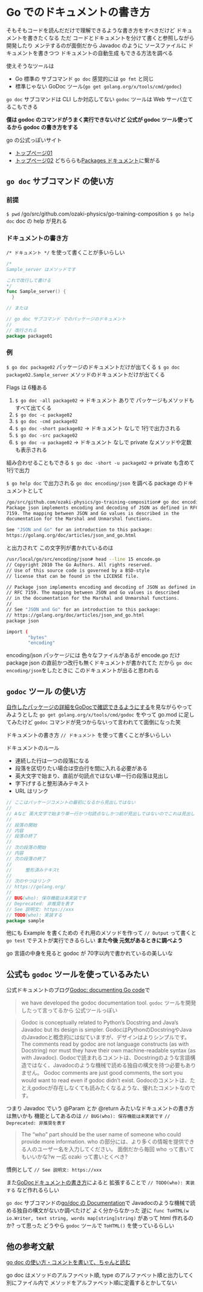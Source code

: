 # Go でのドキュメントの書き方
そもそもコードを読んだだけで理解できるような書き方をすべきだけど ドキュメントを書きたくなる
ただ コードとドキュメントを分けて書くと参照しながら開発したり メンテするのが面倒だから
Javadoc のように ソースファイルに ドキュメントを書きつつ ドキュメントの自動生成 もできる方法を調べる

使えそうなツールは
- Go 標準の サブコマンド `go doc` 感覚的には `go fmt` と同じ
- 標準じゃない GoDoc ツール(`go get golang.org/x/tools/cmd/godoc`)

`go doc` サブコマンドは CLI しか対応してない
`godoc` ツールは Web サーバ立てるこもできる

__僕は godoc のコマンドがうまく実行できないけど 公式が godoc ツール使ってるから godoc の書き方をする__

go の公式っぽいサイト
- [トップページ01](https://golang.org/)
- [トップページ02](https://go.dev/)
どちららも[Packages ドキュメント](https://pkg.go.dev/std)に繋がる

## `go doc` サブコマンド の使い方
### 前提
`$ pwd`
/go/src/github.com/ozaki-physics/go-training-composition
`$ go help doc`
doc の help が見れる
### ドキュメントの書き方
`/* ドキュメント */` を使って書くことが多いらしい
```go
/*
Sample_server はメソッドです

これで改行して書ける
*/
func Sample_server() {
  }

// または

// go doc サブコマンド でのパッケージのドキュメント
// 
// 改行される
package package01
```
### 例
`$ go doc package02`
パッケージのドキュメントだけが出てくる
`$ go doc package02.Sample_server`
メソッドのドキュメントだけが出てくる

Flags は 6種ある
1. `$ go doc -all package02`
→ ドキュメント ありで パッケージもメソッドもすべて出てくる
2. `$ go doc -c package02`
3. `$ go doc -cmd package02`
4. `$ go doc -short package02`
→ ドキュメント なしで 1行で出力される
5. `$ go doc -src package02`
6. `$ go doc -u package02`
→ ドキュメント なしで private なメソッドや定数も表示される

組み合わせることもできる
`$ go doc -short -u package02`
→ private も含めて1行で出力

`$ go help doc` で出力される `go doc encoding/json` を調べる
package のドキュメントとして
```bash
/go/src/github.com/ozaki-physics/go-training-composition# go doc encoding/json
Package json implements encoding and decoding of JSON as defined in RFC
7159. The mapping between JSON and Go values is described in the
documentation for the Marshal and Unmarshal functions.

See "JSON and Go" for an introduction to this package:
https://golang.org/doc/articles/json_and_go.html
```
と出力されて この文字列が書かれているのは
```bash
/usr/local/go/src/encoding/json# head --line 15 encode.go
// Copyright 2010 The Go Authors. All rights reserved.
// Use of this source code is governed by a BSD-style
// license that can be found in the LICENSE file.

// Package json implements encoding and decoding of JSON as defined in
// RFC 7159. The mapping between JSON and Go values is described
// in the documentation for the Marshal and Unmarshal functions.
//
// See "JSON and Go" for an introduction to this package:
// https://golang.org/doc/articles/json_and_go.html
package json

import (
        "bytes"
        "encoding"
```
encoding/json パッケージには 色々なファイルがあるが encode.go だけ package json の直前かつ改行も無くドキュメントが書かれてた
だから `go doc encoding/json`をしたときに このドキュメントが出ると思われる

## `godoc` ツール の使い方
[自作したパッケージの詳細をGoDocで確認できるようにする](https://hodalog.com/show-details-of-go-package-using-godoc/)を見ながらやってみようとした
`go get golang.org/x/tools/cmd/godoc` をやって go.mod に足してみたけど
`godoc` コマンドが見つからないって言われてて面倒になった笑

ドキュメントの書き方
`// ドキュメント` を使って書くことが多いらしい

ドキュメントのルール
- 連続した行は一つの段落になる
- 段落を区切りたい場合は空白行を間に入れる必要がある
- 英大文字で始まり、直前が句読点ではない単一行の段落は見出し
- 字下げすると整形済みテキスト
- URL はリンク

```go
// ここはパッケージコメントの最初になるから見出しではない
// 
// Aなど 英大文字で始まり単一行かつ句読点なしかつ前が見出しではないのでこれは見出し
// 
// 段落の開始
// 内容
// 段落の終了
// 
// 次の段落の開始
// 内容
// 次の段落の終了
// 
//     整形済みテキスt
// 
// 次のやつはリンク
// https://golang.org/
// 
// BUG(who): 保存機能は未実装です
// Deprecated: 非推奨を表す
// See 説明文: https://xxx
// TODO(who): 実装する
package sample
```

他にも Example を書くための それ用のメソッドを作って `// Output` って書くと `go test` でテストが実行できるらしい
__また今後 元気があるときに調べよう__

go 言語の中身を見ると godoc が 70字以内で書かれているの美しいな

## 公式も `godoc` ツールを使っているみたい
公式ドキュメントのブログ[Godoc: documenting Go code](https://go.dev/blog/godoc)で
>we have developed the godoc documentation tool.
`godoc` ツールを開発したって言ってるから 公式ツールっぽい

>Godoc is conceptually related to Python’s Docstring and Java’s Javadoc but its design is simpler.
GodocはPythonのDocstringやJavaのJavadocと概念的には似ていますが、デザインはよりシンプルです。
>The comments read by godoc are not language constructs (as with Docstring) nor must they have their own machine-readable syntax (as with Javadoc).
Godocで読まれるコメントは、Docstringのような言語構造ではなく、Javadocのような機械で読める独自の構文を持つ必要もありません。
>Godoc comments are just good comments, the sort you would want to read even if godoc didn’t exist.
Godocのコメントは、たとえgodocが存在しなくても読みたくなるような、優れたコメントなのです。

つまり Javadoc でいう @Param とか @return みたいなドキュメントの書き方は無いかも
機能としてあるのは 
`// BUG(who): 保存機能は未実装です`
`// Deprecated: 非推奨を表す`
>The “who” part should be the user name of someone who could provide more information.
who の部分には、より多くの情報を提供できる人のユーザー名を入力してください。
面倒だから毎回 who って書いてもいいかな?w 一応 ozaki って書いとくべき?

慣例として
`// See 説明文: https://xxx`

また[GoDocドキュメントの書き方](https://blog.lufia.org/entry/2018/05/14/150400)によると
拡張することで
`// TODO(who): 実装する`
など作れるらしい

`go doc` サブコマンドの[go/doc の Documentation](https://pkg.go.dev/go/doc)で
Javadocのような機械で読める独自の構文がないか調べたけど よく分からなかった
逆に `func ToHTML(w io.Writer, text string, words map[string]string)` があって html 作れるのか? って思った
どうやら `godoc` ツールで `ToHTML()` を使っているらしい

## 他の参考文献
[go doc の使い方・コメントを書いて、ちゃんと読む](https://ayasuda.github.io/pages/introduction_go_doc.html)

go doc はメソッドのアルファベット順, type のアルファベット順と出力してく
別にファイル内で メソッドをアルファベット順に定義するとかしてない
